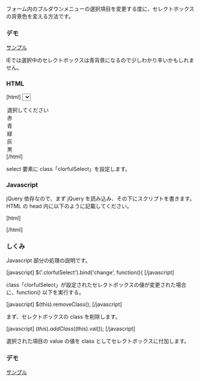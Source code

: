 フォーム内のプルダウンメニューの選択項目を変更する度に、セレクトボックスの背景色を変える方法です。
<!--more-->

<h3>デモ</h3>

<a href="http://klutche.github.io/colorfulSelect/" target="_blank" class="link">サンプル</a>

IEでは選択中のセレクトボックスは青背景になるので少しわかり辛いかもしれません。

<h3>HTML</h3>

[html]
<select class="clorfulSelect">
<option value="">選択してください</option>
<option value="red">赤</option>
<option value="blue">青</option>
<option value="green">緑</option>
<option value="gray">灰</option>
<option value="black">黒</option>
</select>
[/html]

select 要素に class「clorfulSelect」を設定します。

<h3>Javascript</h3>

jQuery 依存なので、まず jQuery を読み込み、その下にスクリプトを書きます。
HTML の head 内に以下のように記載してください。

[html]
<script type="text/javascript" src="http://ajax.googleapis.com/ajax/libs/jquery/1.9.1/jquery.min.js"></script>
<script type="text/javascript">
$(function(){
	$('.clorfulSelect').bind('change', function(){
		$(this).removeClass();
		$(this).addClass($(this).val());
	});
});
</script>
[/html]

<h3>しくみ</h3>

Javascript 部分の処理の説明です。

[javascript]
$('.clorfulSelect').bind('change', function(){
[/javascript]

class「clorfulSelect」が設定されたセレクトボックスの値が変更された場合に、function() 以下を実行する。

[javascript]
$(this).removeClass();
[/javascript]

まず、セレクトボックスの class を削除します。

[javascript]
$(this).addClass($(this).val());
[/javascript]

選択された項目の value の値を class としてセレクトボックスに付加します。

<h3>デモ</h3>

<a href="http://klutche.github.io/colorfulSelect/" target="_blank" class="link">サンプル</a>
